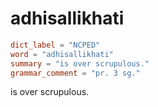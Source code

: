 # adhisallikhati

``` toml
dict_label = "NCPED"
word = "adhisallikhati"
summary = "is over scrupulous."
grammar_comment = "pr. 3 sg."
```

is over scrupulous.

